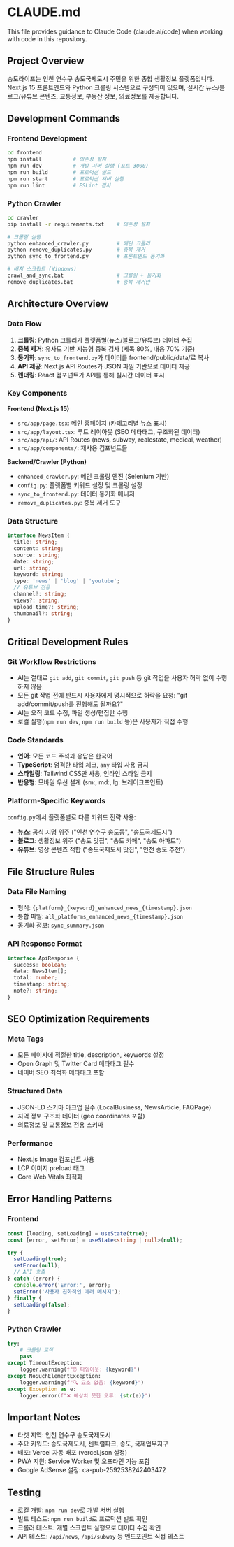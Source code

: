 # CLAUDE.md

This file provides guidance to Claude Code (claude.ai/code) when working with code in this repository.

## Project Overview

송도라이프는 인천 연수구 송도국제도시 주민을 위한 종합 생활정보 플랫폼입니다. Next.js 15 프론트엔드와 Python 크롤링 시스템으로 구성되어 있으며, 실시간 뉴스/블로그/유튜브 콘텐츠, 교통정보, 부동산 정보, 의료정보를 제공합니다.

## Development Commands

### Frontend Development
```bash
cd frontend
npm install          # 의존성 설치
npm run dev          # 개발 서버 실행 (포트 3000)
npm run build        # 프로덕션 빌드
npm run start        # 프로덕션 서버 실행
npm run lint         # ESLint 검사
```

### Python Crawler
```bash
cd crawler
pip install -r requirements.txt    # 의존성 설치

# 크롤링 실행
python enhanced_crawler.py         # 메인 크롤러
python remove_duplicates.py        # 중복 제거
python sync_to_frontend.py         # 프론트엔드 동기화

# 배치 스크립트 (Windows)
crawl_and_sync.bat                 # 크롤링 + 동기화
remove_duplicates.bat              # 중복 제거만
```

## Architecture Overview

### Data Flow
1. **크롤링**: Python 크롤러가 플랫폼별(뉴스/블로그/유튜브) 데이터 수집
2. **중복 제거**: 유사도 기반 지능형 중복 검사 (제목 80%, 내용 70% 기준)
3. **동기화**: `sync_to_frontend.py`가 데이터를 frontend/public/data/로 복사
4. **API 제공**: Next.js API Routes가 JSON 파일 기반으로 데이터 제공
5. **렌더링**: React 컴포넌트가 API를 통해 실시간 데이터 표시

### Key Components

**Frontend (Next.js 15)**
- `src/app/page.tsx`: 메인 홈페이지 (카테고리별 뉴스 표시)
- `src/app/layout.tsx`: 루트 레이아웃 (SEO 메타태그, 구조화된 데이터)
- `src/app/api/`: API Routes (news, subway, realestate, medical, weather)
- `src/app/components/`: 재사용 컴포넌트들

**Backend/Crawler (Python)**
- `enhanced_crawler.py`: 메인 크롤링 엔진 (Selenium 기반)
- `config.py`: 플랫폼별 키워드 설정 및 크롤링 설정
- `sync_to_frontend.py`: 데이터 동기화 매니저
- `remove_duplicates.py`: 중복 제거 도구

### Data Structure
```typescript
interface NewsItem {
  title: string;
  content: string;
  source: string;
  date: string;
  url: string;
  keyword: string;
  type: 'news' | 'blog' | 'youtube';
  // 유튜브 전용
  channel?: string;
  views?: string;
  upload_time?: string;
  thumbnail?: string;
}
```

## Critical Development Rules

### Git Workflow Restrictions
- AI는 절대로 `git add`, `git commit`, `git push` 등 git 작업을 사용자 허락 없이 수행하지 않음
- 모든 git 작업 전에 반드시 사용자에게 명시적으로 허락을 요청: "git add/commit/push를 진행해도 될까요?"
- AI는 오직 코드 수정, 파일 생성/편집만 수행
- 로컬 실행(`npm run dev`, `npm run build` 등)은 사용자가 직접 수행

### Code Standards
- **언어**: 모든 코드 주석과 응답은 한국어
- **TypeScript**: 엄격한 타입 체크, `any` 타입 사용 금지
- **스타일링**: Tailwind CSS만 사용, 인라인 스타일 금지
- **반응형**: 모바일 우선 설계 (sm:, md:, lg: 브레이크포인트)

### Platform-Specific Keywords
`config.py`에서 플랫폼별로 다른 키워드 전략 사용:
- **뉴스**: 공식 지명 위주 ("인천 연수구 송도동", "송도국제도시")
- **블로그**: 생활정보 위주 ("송도 맛집", "송도 카페", "송도 아파트")
- **유튜브**: 영상 콘텐츠 적합 ("송도국제도시 맛집", "인천 송도 추천")

## File Structure Rules

### Data File Naming
- 형식: `{platform}_{keyword}_enhanced_news_{timestamp}.json`
- 통합 파일: `all_platforms_enhanced_news_{timestamp}.json`
- 동기화 정보: `sync_summary.json`

### API Response Format
```typescript
interface ApiResponse {
  success: boolean;
  data: NewsItem[];
  total: number;
  timestamp: string;
  note?: string;
}
```

## SEO Optimization Requirements

### Meta Tags
- 모든 페이지에 적절한 title, description, keywords 설정
- Open Graph 및 Twitter Card 메타태그 필수
- 네이버 SEO 최적화 메타태그 포함

### Structured Data
- JSON-LD 스키마 마크업 필수 (LocalBusiness, NewsArticle, FAQPage)
- 지역 정보 구조화 데이터 (geo coordinates 포함)
- 의료정보 및 교통정보 전용 스키마

### Performance
- Next.js Image 컴포넌트 사용
- LCP 이미지 preload 태그
- Core Web Vitals 최적화

## Error Handling Patterns

### Frontend
```typescript
const [loading, setLoading] = useState(true);
const [error, setError] = useState<string | null>(null);

try {
  setLoading(true);
  setError(null);
  // API 호출
} catch (error) {
  console.error('Error:', error);
  setError('사용자 친화적인 에러 메시지');
} finally {
  setLoading(false);
}
```

### Python Crawler
```python
try:
    # 크롤링 로직
    pass
except TimeoutException:
    logger.warning(f"⏰ 타임아웃: {keyword}")
except NoSuchElementException:
    logger.warning(f"🔍 요소 없음: {keyword}")
except Exception as e:
    logger.error(f"❌ 예상치 못한 오류: {str(e)}")
```

## Important Notes

- 타겟 지역: 인천 연수구 송도국제도시
- 주요 키워드: 송도국제도시, 센트럴파크, 송도, 국제업무지구
- 배포: Vercel 자동 배포 (vercel.json 설정)
- PWA 지원: Service Worker 및 오프라인 기능 포함
- Google AdSense 설정: ca-pub-2592538242403472

## Testing

- 로컬 개발: `npm run dev`로 개발 서버 실행
- 빌드 테스트: `npm run build`로 프로덕션 빌드 확인
- 크롤러 테스트: 개별 스크립트 실행으로 데이터 수집 확인
- API 테스트: `/api/news`, `/api/subway` 등 엔드포인트 직접 테스트